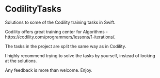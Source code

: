 # CodilityTasks
Solutions to some of the Codility training tasks in Swift.

Codility offers great training center for Algorithms - https://codility.com/programmers/lessons/1-iterations/.

The tasks in the project are split the same way as in Codility. 

I highly recommend trying to solve the tasks by yourself, instead of looking at the solutions.

Any feedback is more than welcome. Enjoy. 
